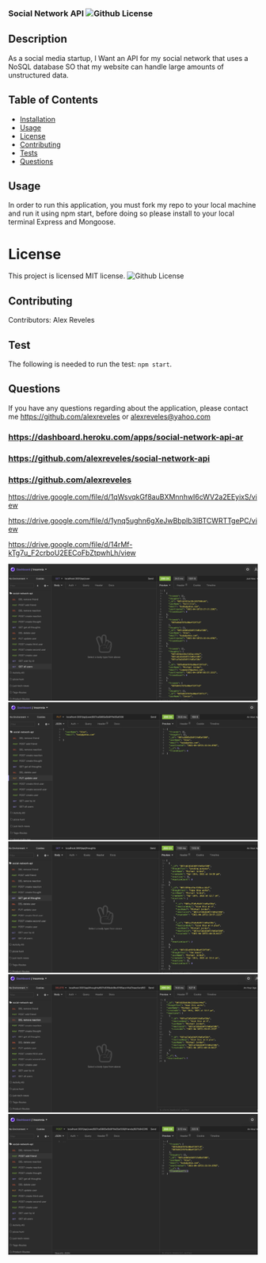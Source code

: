### Social Network API ![Github License](https://img.shields.io/badge/license-MIT-red.svg)
  
## Description
As a social media startup, I Want an API for my social network that uses a NoSQL database
SO that my website can handle large amounts of unstructured data.


  ##  Table of Contents
  * [Installation](#installation)
  * [Usage](#usage)
  * [License](#License)
  * [Contributing](#contributing)
  * [Tests](#Tests)
  * [Questions](#questions)
  
  ## Usage
  In order to run this application, you must fork my repo to your local machine and run it using npm start, before doing so please install to your local terminal Express and Mongoose.
  
  
  # License
  This project is  licensed MIT license.
  ![Github License](https://img.shields.io/badge/license-MIT-red.svg)
  ## Contributing
  Contributors: Alex Reveles
  ## Test
  The following is needed to run the test: `npm start`.
  ## Questions
  If you have any questions regarding about the application, please contact me https://github.com/alexreveles or alexreveles@yahoo.com

### https://dashboard.heroku.com/apps/social-network-api-ar
### https://github.com/alexreveles/social-network-api
### https://github.com/alexreveles
https://drive.google.com/file/d/1qWsvqkGf8auBXMnnhwI6cWV2a2EEyixS/view

https://drive.google.com/file/d/1ynq5ughn6gXeJwBbplb3IBTCWRTTgePC/view

https://drive.google.com/file/d/14rMf-kTg7u_F2crboU2EECoFbZtpwhLh/view

![](images/1.1.png)
![](images/2.1.png)
![](images/2.2.png)
![](images/2.3.png)
![](images/2.4.png)

